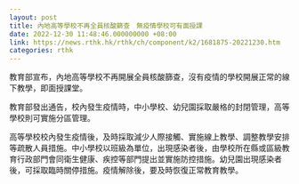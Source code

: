 ```yaml
---
layout: post
title: 內地高等學校不再全員核酸篩查　無疫情學校可有面授課
date: 2022-12-30 11:48:46.000000000 +08:00
link: https://news.rthk.hk/rthk/ch/component/k2/1681875-20221230.htm
categories: rthk
---
```


教育部宣布，內地高等學校不再開展全員核酸篩查，沒有疫情的學校開展正常的線下教學，即面授課堂。

教育部發出通告，校內發生疫情時，中小學校、幼兒園採取嚴格的封閉管理，高等學校則可實施分區管理。

高等學校校內發生疫情後，及時採取減少人際接觸、實施線上教學、調整教學安排等疏散人員措施。中小學校以班級為單位，出現感染者後，由學校所在縣或區級教育行政部門會同衛生健康、疾控等部門提出並實施防控措施。幼兒園出現感染者後，可採取臨時關停措施。疫情解除後，要及時恢復正常教育教學。
